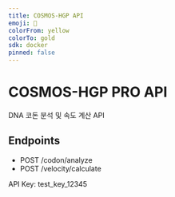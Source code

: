 ```yaml
---
title: COSMOS-HGP API
emoji: 🌌
colorFrom: yellow
colorTo: gold
sdk: docker
pinned: false
---
```


# COSMOS-HGP PRO API

DNA 코돈 분석 및 속도 계산 API

## Endpoints
- POST /codon/analyze
- POST /velocity/calculate

API Key: test_key_12345

